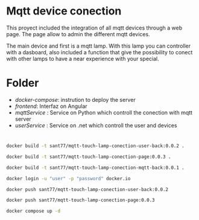 # Mqtt device conection

This proyect included the integration of all mqtt devices through a web page.
The page allow to admin the different mqtt devices.

The main device and first is a mqtt lamp. With this lamp you can controller with a dasboard, also included a
function that give the possibility to conect with other lamps to have a near experience with your special.


# Folder 

- *docker-compose*: instrution to deploy the server
- *frontend*: Interfaz on Angular 
- *mqttService* : Service on Python which controll the conection with mqtt server
- *userService* : Service on .net which controll the user and devices 

#  
```bash
docker build -t sant77/mqtt-touch-lamp-conection-user-back:0.0.2 .
```
```bash
docker build -t sant77/mqtt-touch-lamp-conection-page:0.0.3 .
```
```bash
docker build -t sant77/mqtt-touch-lamp-conection-mqtt-back:0.0.1 .
```
```bash
docker login -u "user" -p "password" docker.io
```
```bash
docker push sant77/mqtt-touch-lamp-conection-user-back:0.0.2
```
```bash
docker push sant77/mqtt-touch-lamp-conection-page:0.0.3
```
```bash
docker compose up -d
```

